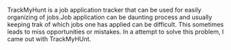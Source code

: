 TrackMyHunt is a job application tracker that can be used for easily organizing of jobs.Job application can be daunting process and usually keeping trak of which jobs one has applied can be difficult. This sometimes leads to miss opportunities or mistakes. In a attempt to solve this problem, I came out with TrackMyHUnt.